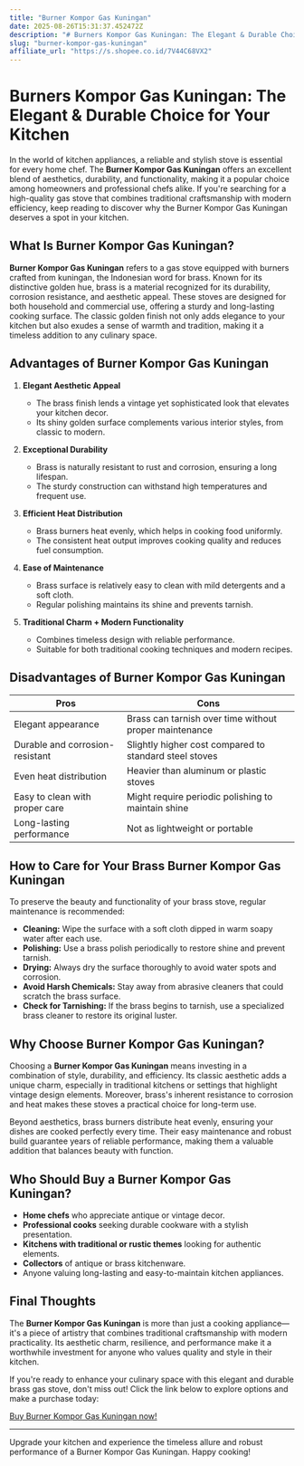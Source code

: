 ```yaml
---
title: "Burner Kompor Gas Kuningan"
date: 2025-08-26T15:31:37.452472Z
description: "# Burners Kompor Gas Kuningan: The Elegant & Durable Choice for Your Kitchen..."
slug: "burner-kompor-gas-kuningan"
affiliate_url: "https://s.shopee.co.id/7V44C68VX2"
---
```

# Burners Kompor Gas Kuningan: The Elegant & Durable Choice for Your Kitchen

In the world of kitchen appliances, a reliable and stylish stove is essential for every home chef. The **Burner Kompor Gas Kuningan** offers an excellent blend of aesthetics, durability, and functionality, making it a popular choice among homeowners and professional chefs alike. If you're searching for a high-quality gas stove that combines traditional craftsmanship with modern efficiency, keep reading to discover why the Burner Kompor Gas Kuningan deserves a spot in your kitchen.

## What Is Burner Kompor Gas Kuningan?

**Burner Kompor Gas Kuningan** refers to a gas stove equipped with burners crafted from kuningan, the Indonesian word for brass. Known for its distinctive golden hue, brass is a material recognized for its durability, corrosion resistance, and aesthetic appeal. These stoves are designed for both household and commercial use, offering a sturdy and long-lasting cooking surface. The classic golden finish not only adds elegance to your kitchen but also exudes a sense of warmth and tradition, making it a timeless addition to any culinary space.

## Advantages of Burner Kompor Gas Kuningan

1. **Elegant Aesthetic Appeal**
   - The brass finish lends a vintage yet sophisticated look that elevates your kitchen decor.
   - Its shiny golden surface complements various interior styles, from classic to modern.

2. **Exceptional Durability**
   - Brass is naturally resistant to rust and corrosion, ensuring a long lifespan.
   - The sturdy construction can withstand high temperatures and frequent use.

3. **Efficient Heat Distribution**
   - Brass burners heat evenly, which helps in cooking food uniformly.
   - The consistent heat output improves cooking quality and reduces fuel consumption.

4. **Ease of Maintenance**
   - Brass surface is relatively easy to clean with mild detergents and a soft cloth.
   - Regular polishing maintains its shine and prevents tarnish.

5. **Traditional Charm + Modern Functionality**
   - Combines timeless design with reliable performance.
   - Suitable for both traditional cooking techniques and modern recipes.

## Disadvantages of Burner Kompor Gas Kuningan

| Pros | Cons |
|---------|---------|
| Elegant appearance | Brass can tarnish over time without proper maintenance |
| Durable and corrosion-resistant | Slightly higher cost compared to standard steel stoves |
| Even heat distribution | Heavier than aluminum or plastic stoves |
| Easy to clean with proper care | Might require periodic polishing to maintain shine |
| Long-lasting performance | Not as lightweight or portable |

## How to Care for Your Brass Burner Kompor Gas Kuningan

To preserve the beauty and functionality of your brass stove, regular maintenance is recommended:

- **Cleaning:** Wipe the surface with a soft cloth dipped in warm soapy water after each use.
- **Polishing:** Use a brass polish periodically to restore shine and prevent tarnish.
- **Drying:** Always dry the surface thoroughly to avoid water spots and corrosion.
- **Avoid Harsh Chemicals:** Stay away from abrasive cleaners that could scratch the brass surface.
- **Check for Tarnishing:** If the brass begins to tarnish, use a specialized brass cleaner to restore its original luster.

## Why Choose Burner Kompor Gas Kuningan?

Choosing a **Burner Kompor Gas Kuningan** means investing in a combination of style, durability, and efficiency. Its classic aesthetic adds a unique charm, especially in traditional kitchens or settings that highlight vintage design elements. Moreover, brass's inherent resistance to corrosion and heat makes these stoves a practical choice for long-term use.

Beyond aesthetics, brass burners distribute heat evenly, ensuring your dishes are cooked perfectly every time. Their easy maintenance and robust build guarantee years of reliable performance, making them a valuable addition that balances beauty with function.

## Who Should Buy a Burner Kompor Gas Kuningan?

- **Home chefs** who appreciate antique or vintage decor.
- **Professional cooks** seeking durable cookware with a stylish presentation.
- **Kitchens with traditional or rustic themes** looking for authentic elements.
- **Collectors** of antique or brass kitchenware.
- Anyone valuing long-lasting and easy-to-maintain kitchen appliances.

## Final Thoughts

The **Burner Kompor Gas Kuningan** is more than just a cooking appliance—it's a piece of artistry that combines traditional craftsmanship with modern practicality. Its aesthetic charm, resilience, and performance make it a worthwhile investment for anyone who values quality and style in their kitchen.

If you're ready to enhance your culinary space with this elegant and durable brass gas stove, don't miss out! Click the link below to explore options and make a purchase today:

[Buy Burner Kompor Gas Kuningan now!](https://s.shopee.co.id/7V44C68VX2)

---

Upgrade your kitchen and experience the timeless allure and robust performance of a Burner Kompor Gas Kuningan. Happy cooking!